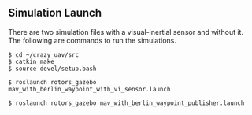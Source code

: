 
Simulation Launch
-----------
There are two simulation files with a visual-inertial sensor and without it. The following are commands to run the simulations. 

```console
$ cd ~/crazy_uav/src
$ catkin_make
$ source devel/setup.bash
```

```console
$ roslaunch rotors_gazebo mav_with_berlin_waypoint_with_vi_sensor.launch
```

```console
$ roslaunch rotors_gazebo mav_with_berlin_waypoint_publisher.launch
```
